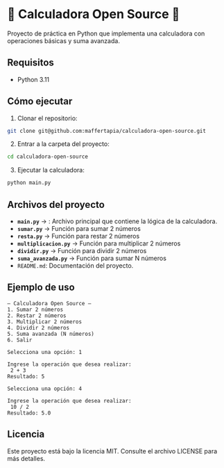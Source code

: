 # 🧮 Calculadora Open Source 🧮

Proyecto de práctica en Python que implementa una calculadora con operaciones básicas y suma avanzada.

## Requisitos
- Python 3.11

## Cómo ejecutar
1. Clonar el repositorio:
```bash
git clone git@github.com:maffertapia/calculadora-open-source.git
```

2. Entrar a la carpeta del proyecto:
```bash
cd calculadora-open-source
```

3. Ejecutar la calculadora:
```bash
python main.py
```

## Archivos del proyecto
- **`main.py`** → : Archivo principal que contiene la lógica de la calculadora.
- **`sumar.py`** → Función para sumar 2 números
- **`resta.py`** → Función para restar 2 números
- **`multiplicacion.py`** → Función para multiplicar 2 números
- **`dividir.py`** → Función para dividir 2 números
- **`suma_avanzada.py`** → Función para sumar N números
- `README.md`: Documentación del proyecto.

## Ejemplo de uso

```
— Calculadora Open Source —
1. Sumar 2 números
2. Restar 2 números
3. Multiplicar 2 números
4. Dividir 2 números
5. Suma avanzada (N números)
6. Salir

Selecciona una opción: 1

Ingrese la operación que desea realizar:
 2 + 3
Resultado: 5

Selecciona una opción: 4

Ingrese la operación que desea realizar:
 10 / 2
Resultado: 5.0
```

## Licencia
Este proyecto está bajo la licencia MIT. Consulte el archivo LICENSE para más detalles.